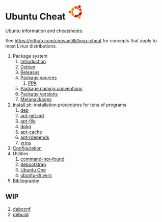 # Ubuntu Cheat ![logo](logo.png)

Ubuntu information and cheatsheets.

See <https://github.com/cirosantilli/linux-cheat> for concepts that apply to most Linux distributions.

1.  Package system
    1.  [Introduction](introduction.md)
    1.  [Debian](debian.md)
    1.  [Releases](releases.md)
    1.  [Package sources](package-sources.md)
        1. [PPA](ppa.md)
    1.  [Package naming conventions](package-package-versions.md)
    1.  [Package versions](package-versions.md)
    1.  [Metapackages](sources.md)
1.  [install.sh](install.sh): installation procedures for tons of programs
    1. [deb](deb.md)
    1. [apt-get.md](apt-get.md)
    1. [apt-file](apt-file.md)
    1. [dpkg](dpkg.md)
    1. [apt-cache](apt-cache.md)
    1. [apt-rdepends](apt-rdepends.md)
    1. [vrms](vrms.md)
1.  [Configuration](configuration.md)
1.  Utilities
    1. [command-not-found](command-not-found.md)
    1. [debootstrap](debootstrap.md)
    1. [Ubuntu One](ubuntu-one.md)
    1. [ubuntu-drivers](ubuntu-drivers.md)
1.  [Bibliography](bibliography.md)

## WIP

1. [debconf](debconf.md)
1. [debuild](debuild.md)
